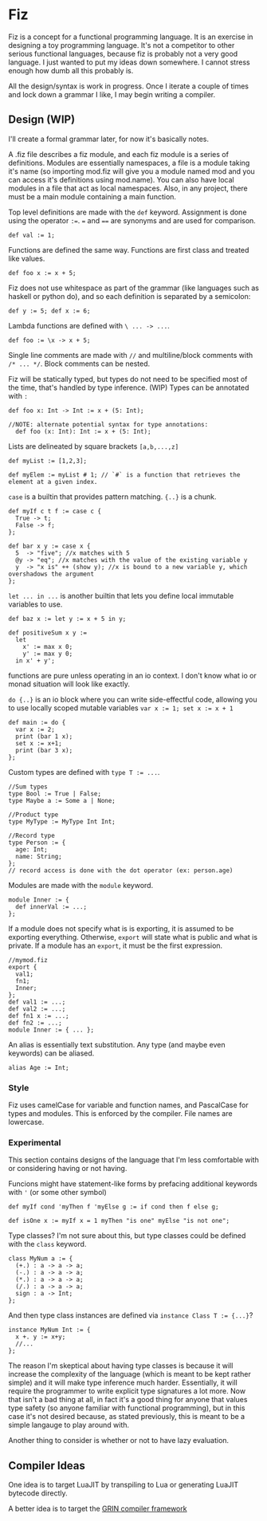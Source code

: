 # Fiz

Fiz is a concept for a functional programming language. It is an exercise in designing a toy programming language. It's not a competitor to other serious functional languages, because fiz is probably not a very good language. I just wanted to put my ideas down somewhere. I cannot stress enough how dumb all this probably is.

All the design/syntax is work in progress. Once I iterate a couple of times and lock down a grammar I like, I may begin writing a compiler.

## Design (WIP)

I'll create a formal grammar later, for now it's basically notes.

A .fiz file describes a fiz module, and each fiz module is a series of definitions. Modules are essentially namespaces, a file is a module taking it's name (so importing mod.fiz will give you a module named mod and you can access it's definitions using mod.name). You can also have local modules in a file that act as local namespaces. Also, in any project, there must be a main module containing a main function. 

Top level definitions are made with the `def` keyword. Assignment is done using the operator `:=`. `=` and `==` are synonyms and are used for comparison.

    def val := 1;

Functions are defined the same way. Functions are first class and treated like values.

    def foo x := x + 5;
    
Fiz does not use whitespace as part of the grammar (like languages such as haskell or python do), and so each definition is separated by a semicolon:

    def y := 5; def x := 6;

Lambda functions are defined with `\ ... -> ...`.

    def foo := \x -> x + 5;

Single line comments are made with `//` and multiline/block comments with `/* ... */`. Block comments can be nested. 

Fiz will be statically typed, but types do not need to be specified most of the time, that's handled by type inference. (WIP) Types can be annotated with `:`

    def foo x: Int -> Int := x + (5: Int);
    
    //NOTE: alternate potential syntax for type annotations:
      def foo (x: Int): Int := x + (5: Int);

Lists are delineated by square brackets `[a,b,...,z]`

    def myList := [1,2,3];
    
    def myElem := myList # 1; // `#` is a function that retrieves the element at a given index.

`case` is a builtin that provides pattern matching. `{..}` is a chunk.

    def myIf c t f := case c {
      True -> t;
      False -> f;
    };

    def bar x y := case x {
      5  -> "five"; //x matches with 5
      @y -> "eq"; //x matches with the value of the existing variable y
      y  -> "x is" ++ (show y); //x is bound to a new variable y, which overshadows the argument
    };

`let ... in ...` is another builtin that lets you define local immutable variables to use.

    def baz x := let y := x + 5 in y;

    def positiveSum x y :=
      let
        x' := max x 0;
        y' := max y 0;
      in x' + y';

functions are pure unless operating in an io context. I don't know what io or monad situation will look like exactly.

`do {..}` is an io block where you can write side-effectful code, allowing you to use locally scoped mutable variables `var x := 1; set x := x + 1`

    def main := do {
      var x := 2;
      print (bar 1 x);
      set x := x+1;
      print (bar 3 x);
    };

Custom types are defined with `type T := ...`.

    //Sum types
    type Bool := True | False;
    type Maybe a := Some a | None;
    
    //Product type
    type MyType := MyType Int Int;
    
    //Record type
    type Person := {
      age: Int;
      name: String;
    };
    // record access is done with the dot operator (ex: person.age)

Modules are made with the `module` keyword.

    module Inner := {
      def innerVal := ...;
    };

If a module does not specify what is is exporting, it is assumed to be exporting everything. Otherwise, `export` will state what is public and what is private. If a module has an `export`, it must be the first expression.

    //mymod.fiz
    export {
      val1;
      fn1;
      Inner;
    };
    def val1 := ...;
    def val2 := ...;
    def fn1 x := ...;
    def fn2 := ...;
    module Inner := { ... };

An alias is essentially text substitution. Any type (and maybe even keywords) can be aliased.

    alias Age := Int;

### Style

Fiz uses camelCase for variable and function names, and PascalCase for types and modules. This is enforced by the compiler. File names are lowercase.

### Experimental

This section contains designs of the language that I'm less comfortable with or considering having or not having.

Funcions might have statement-like forms by prefacing additional keywords with `'` (or some other symbol)

    def myIf cond 'myThen f 'myElse g := if cond then f else g;
    
    def isOne x := myIf x = 1 myThen "is one" myElse "is not one";

Type classes? I'm not sure about this, but type classes could be defined with the `class` keyword.

    class MyNum a := {
      (+.) : a -> a -> a;
      (-.) : a -> a -> a;
      (*.) : a -> a -> a;
      (/.) : a -> a -> a;
      sign : a -> Int;
    };

And then type class instances are defined via `instance Class T := {...}`?

    instance MyNum Int := {
      x +. y := x+y;
      //...
    };
    
The reason I'm skeptical about having type classes is because it will increase the complexity of the language (which is meant to be kept rather simple) and it will make type inference much harder. Essentially, it will require the programmer to write explicit type signatures a lot more. Now that isn't a bad thing at all, in fact it's a good thing for anyone that values type safety (so anyone familiar with functional programming), but in this case it's not desired because, as stated previously, this is meant to be a simple langauge to play around with.

Another thing to consider is whether or not to have lazy evaluation.

## Compiler Ideas

One idea is to target LuaJIT by transpiling to Lua or generating LuaJIT bytecode directly.

A better idea is to target the [GRIN compiler framework](https://github.com/grin-compiler/grin)
